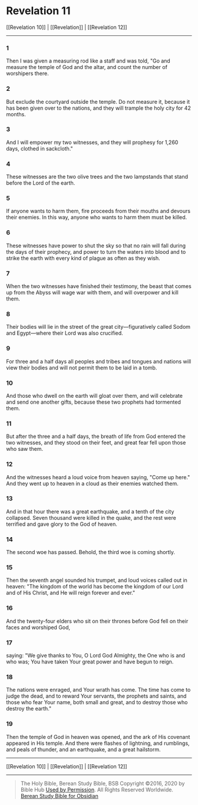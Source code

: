 # Revelation 11

[[Revelation 10]] | [[Revelation]] | [[Revelation 12]]

---

### 1
Then I was given a measuring rod like a staff and was told, "Go and measure the temple of God and the altar, and count the number of worshipers there.

### 2
But exclude the courtyard outside the temple. Do not measure it, because it has been given over to the nations, and they will trample the holy city for 42 months.

### 3
And I will empower my two witnesses, and they will prophesy for 1,260 days, clothed in sackcloth."

### 4
These witnesses are the two olive trees and the two lampstands that stand before the Lord of the earth.

### 5
If anyone wants to harm them, fire proceeds from their mouths and devours their enemies. In this way, anyone who wants to harm them must be killed.

### 6
These witnesses have power to shut the sky so that no rain will fall during the days of their prophecy, and power to turn the waters into blood and to strike the earth with every kind of plague as often as they wish.

### 7
When the two witnesses have finished their testimony, the beast that comes up from the Abyss will wage war with them, and will overpower and kill them.

### 8
Their bodies will lie in the street of the great city—figuratively called Sodom and Egypt—where their Lord was also crucified.

### 9
For three and a half days all peoples and tribes and tongues and nations will view their bodies and will not permit them to be laid in a tomb.

### 10
And those who dwell on the earth will gloat over them, and will celebrate and send one another gifts, because these two prophets had tormented them.

### 11
But after the three and a half days, the breath of life from God entered the two witnesses, and they stood on their feet, and great fear fell upon those who saw them.

### 12
And the witnesses heard a loud voice from heaven saying, "Come up here." And they went up to heaven in a cloud as their enemies watched them.

### 13
And in that hour there was a great earthquake, and a tenth of the city collapsed. Seven thousand were killed in the quake, and the rest were terrified and gave glory to the God of heaven.

### 14
The second woe has passed. Behold, the third woe is coming shortly.

### 15
Then the seventh angel sounded his trumpet, and loud voices called out in heaven: "The kingdom of the world has become the kingdom of our Lord and of His Christ, and He will reign forever and ever."

### 16
And the twenty-four elders who sit on their thrones before God fell on their faces and worshiped God,

### 17
saying: "We give thanks to You, O Lord God Almighty, the One who is and who was; You have taken Your great power and have begun to reign.

### 18
The nations were enraged, and Your wrath has come. The time has come to judge the dead, and to reward Your servants, the prophets and saints, and those who fear Your name, both small and great, and to destroy those who destroy the earth."

### 19
Then the temple of God in heaven was opened, and the ark of His covenant appeared in His temple. And there were flashes of lightning, and rumblings, and peals of thunder, and an earthquake, and a great hailstorm.

---

[[Revelation 10]] | [[Revelation]] | [[Revelation 12]]

---

> The Holy Bible, Berean Study Bible, BSB
> Copyright &copy;2016, 2020 by Bible Hub
> [Used by Permission](https://berean.bible/terms.htm). All Rights Reserved Worldwide.
> [Berean Study Bible for Obsidian](https://github.com/gapmiss/berean-study-bible-for-obsidian)</small>

